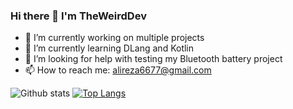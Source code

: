 ### Hi there 👋 I'm TheWeirdDev

- 🔭 I’m currently working on multiple projects
- 🌱 I’m currently learning DLang and Kotlin
- 🤔 I’m looking for help with testing my Bluetooth battery project
- 📫 How to reach me: alireza6677@gmail.com

![Github stats](https://github-readme-stats.vercel.app/api?username=TheWeirdDev&show_icons=true&theme=dracula)
[![Top Langs](https://github-readme-stats.vercel.app/api/top-langs/?username=TheWeirdDev&layout=compact)](https://github.com/anuraghazra/github-readme-stats)
